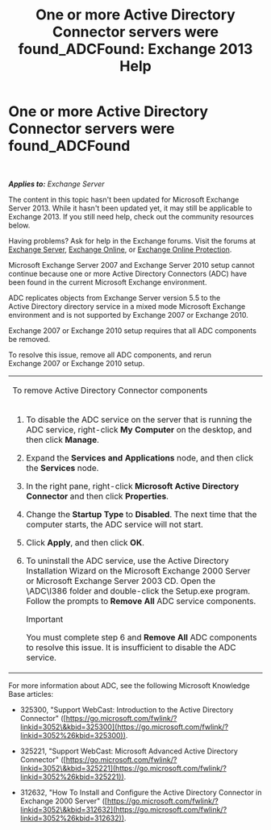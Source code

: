 ﻿---
title: 'One or more Active Directory Connector servers were found_ADCFound: Exchange 2013 Help'
TOCTitle: One or more Active Directory Connector servers were found_ADCFound
ms:assetid: a874f51f-09a2-4a76-9695-d61fb1ee6c1c
ms:mtpsurl: https://technet.microsoft.com/en-us/library/ms.exch.setupreadiness.adcfound(v=EXCHG.150)
ms:contentKeyID: 46629070
ms.date: 12/15/2016
mtps_version: v=EXCHG.150
---

# One or more Active Directory Connector servers were found\_ADCFound

 

_**Applies to:** Exchange Server_


The content in this topic hasn't been updated for Microsoft Exchange Server 2013. While it hasn't been updated yet, it may still be applicable to Exchange 2013. If you still need help, check out the community resources below.

Having problems? Ask for help in the Exchange forums. Visit the forums at [Exchange Server](https://go.microsoft.com/fwlink/p/?linkid=60612), [Exchange Online](https://go.microsoft.com/fwlink/p/?linkid=267542), or [Exchange Online Protection](https://go.microsoft.com/fwlink/p/?linkid=285351).

Microsoft Exchange Server 2007 and Exchange Server 2010 setup cannot continue because one or more Active Directory Connectors (ADC) have been found in the current Microsoft Exchange environment.

ADC replicates objects from Exchange Server version 5.5 to the Active Directory directory service in a mixed mode Microsoft Exchange environment and is not supported by Exchange 2007 or Exchange 2010.

Exchange 2007 or Exchange 2010 setup requires that all ADC components be removed.

To resolve this issue, remove all ADC components, and rerun Exchange 2007 or Exchange 2010 setup.


<table>
<colgroup>
<col style="width: 100%" />
</colgroup>
<tbody>
<tr class="odd">
<td><p>To remove Active Directory Connector components</p></td>
</tr>
<tr class="even">
<td><ol>
<li><p>To disable the ADC service on the server that is running the ADC service, right-click <strong>My Computer</strong> on the desktop, and then click <strong>Manage</strong>.</p></li>
<li><p>Expand the <strong>Services and Applications</strong> node, and then click the <strong>Services</strong> node.</p></li>
<li><p>In the right pane, right-click <strong>Microsoft Active Directory Connector</strong> and then click <strong>Properties</strong>.</p></li>
<li><p>Change the <strong>Startup Type</strong> to <strong>Disabled</strong>. The next time that the computer starts, the ADC service will not start.</p></li>
<li><p>Click <strong>Apply</strong>, and then click <strong>OK</strong>.</p></li>
<li><p>To uninstall the ADC service, use the Active Directory Installation Wizard on the Microsoft Exchange 2000 Server or Microsoft Exchange Server 2003 CD. Open the \ADC\I386 folder and double-click the Setup.exe program. Follow the prompts to <strong>Remove All</strong> ADC service components.</p>

> [!IMPORTANT]
> You must complete step 6 and <STRONG>Remove All</STRONG> ADC components to resolve this issue. It is insufficient to disable the ADC service.


</li>
</ol></td>
</tr>
</tbody>
</table>


For more information about ADC, see the following Microsoft Knowledge Base articles:

  - 325300, "Support WebCast: Introduction to the Active Directory Connector" ([https://go.microsoft.com/fwlink/?linkid=3052\&kbid=325300](https://go.microsoft.com/fwlink/?linkid=3052%26kbid=325300)).

  - 325221, "Support WebCast: Microsoft Advanced Active Directory Connector" ([https://go.microsoft.com/fwlink/?linkid=3052\&kbid=325221](https://go.microsoft.com/fwlink/?linkid=3052%26kbid=325221)).

  - 312632, "How To Install and Configure the Active Directory Connector in Exchange 2000 Server" ([https://go.microsoft.com/fwlink/?linkid=3052\&kbid=312632](https://go.microsoft.com/fwlink/?linkid=3052%26kbid=312632)).

